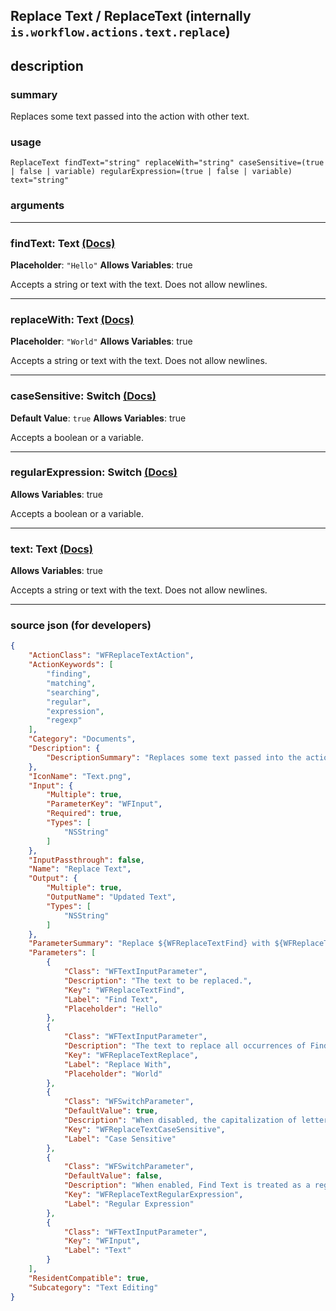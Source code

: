
## Replace Text / ReplaceText (internally `is.workflow.actions.text.replace`)


## description

### summary

Replaces some text passed into the action with other text.


### usage
```
ReplaceText findText="string" replaceWith="string" caseSensitive=(true | false | variable) regularExpression=(true | false | variable) text="string"
```

### arguments

---

### findText: Text [(Docs)](https://pfgithub.github.io/shortcutslang/gettingstarted#text-field)
**Placeholder**: `"Hello"`
**Allows Variables**: true



Accepts a string 
or text
with the text. Does not allow newlines.

---

### replaceWith: Text [(Docs)](https://pfgithub.github.io/shortcutslang/gettingstarted#text-field)
**Placeholder**: `"World"`
**Allows Variables**: true



Accepts a string 
or text
with the text. Does not allow newlines.

---

### caseSensitive: Switch [(Docs)](https://pfgithub.github.io/shortcutslang/gettingstarted#switch-or-expanding-or-boolean-fields)
**Default Value**: ```
		true
		```
**Allows Variables**: true



Accepts a boolean
or a variable.

---

### regularExpression: Switch [(Docs)](https://pfgithub.github.io/shortcutslang/gettingstarted#switch-or-expanding-or-boolean-fields)
**Allows Variables**: true



Accepts a boolean
or a variable.

---

### text: Text [(Docs)](https://pfgithub.github.io/shortcutslang/gettingstarted#text-field)
**Allows Variables**: true



Accepts a string 
or text
with the text. Does not allow newlines.

---

### source json (for developers)

```json
{
	"ActionClass": "WFReplaceTextAction",
	"ActionKeywords": [
		"finding",
		"matching",
		"searching",
		"regular",
		"expression",
		"regexp"
	],
	"Category": "Documents",
	"Description": {
		"DescriptionSummary": "Replaces some text passed into the action with other text."
	},
	"IconName": "Text.png",
	"Input": {
		"Multiple": true,
		"ParameterKey": "WFInput",
		"Required": true,
		"Types": [
			"NSString"
		]
	},
	"InputPassthrough": false,
	"Name": "Replace Text",
	"Output": {
		"Multiple": true,
		"OutputName": "Updated Text",
		"Types": [
			"NSString"
		]
	},
	"ParameterSummary": "Replace ${WFReplaceTextFind} with ${WFReplaceTextReplace} in ${WFInput}",
	"Parameters": [
		{
			"Class": "WFTextInputParameter",
			"Description": "The text to be replaced.",
			"Key": "WFReplaceTextFind",
			"Label": "Find Text",
			"Placeholder": "Hello"
		},
		{
			"Class": "WFTextInputParameter",
			"Description": "The text to replace all occurrences of Find Text.",
			"Key": "WFReplaceTextReplace",
			"Label": "Replace With",
			"Placeholder": "World"
		},
		{
			"Class": "WFSwitchParameter",
			"DefaultValue": true,
			"Description": "When disabled, the capitalization of letters is ignored.",
			"Key": "WFReplaceTextCaseSensitive",
			"Label": "Case Sensitive"
		},
		{
			"Class": "WFSwitchParameter",
			"DefaultValue": false,
			"Description": "When enabled, Find Text is treated as a regular expression.",
			"Key": "WFReplaceTextRegularExpression",
			"Label": "Regular Expression"
		},
		{
			"Class": "WFTextInputParameter",
			"Key": "WFInput",
			"Label": "Text"
		}
	],
	"ResidentCompatible": true,
	"Subcategory": "Text Editing"
}
```
